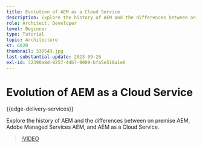 ```yaml
---
title: Evolution of AEM as a Cloud Service
description: Explore the history of AEM and the differences between on premise AEM, Adobe Managed Services AEM, and AEM as a Cloud Service.
role: Architect, Developer
level: Beginner
type: Tutorial
topic: Architecture
kt: 6920
thumbnail: 330543.jpg
last-substantial-update: 2023-09-26
exl-id: 32390a8d-8257-44b7-9009-bfa5e518a1e0
---
```

# Evolution of AEM as a Cloud Service

{{edge-delivery-services}}

Explore the history of AEM and the differences between on premise AEM, Adobe Managed Services AEM, and AEM as a Cloud Service.

>[!VIDEO](https://video.tv.adobe.com/v/330543?quality=12&learn=on)
